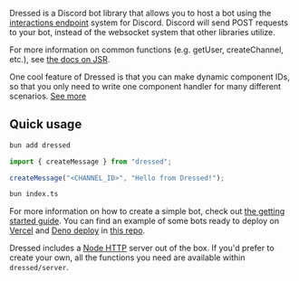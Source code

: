 Dressed is a Discord bot library that allows you to host a bot using the
[interactions endpoint](https://discord.com/developers/docs/interactions/overview#configuring-an-interactions-endpoint-url)
system for Discord. Discord will send POST requests to your bot, instead of the websocket system that other libraries utilize.

For more information on common functions (e.g. getUser, createChannel, etc.), see [the docs on JSR](https://jsr.io/@dressed/dressed/doc).

One cool feature of Dressed is that you can make dynamic component IDs, so that you only need to write one component handler for many different scenarios. [See more](/docs/components#dynamic-component-ids)

## Quick usage

```sh
bun add dressed
```

```ts title="index.ts"
import { createMessage } from "dressed";

createMessage("<CHANNEL_ID>", "Hello from Dressed!");
```

```sh
bun index.ts
```

For more information on how to create a simple bot, check out [the getting started guide](/docs/guide/getting-started). You can find an example of some bots ready to deploy on [Vercel](https://vercel.com) and [Deno deploy](https://deno.com/deploy) in [this repo](https://github.com/Inbestigator/dressed-examples).

Dressed includes a [Node HTTP](https://nodejs.org/api/http.html) server out of the box.
If you'd prefer to create your own, all the functions you need are available within `dressed/server`.
